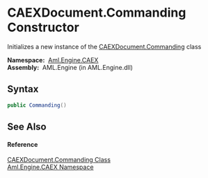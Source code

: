 CAEXDocument.Commanding Constructor
===================================
Initializes a new instance of the [CAEXDocument.Commanding][1] class

  **Namespace:**  [Aml.Engine.CAEX][2]  
  **Assembly:**  AML.Engine (in AML.Engine.dll)

Syntax
------

```csharp
public Commanding()
```


See Also
--------

#### Reference
[CAEXDocument.Commanding Class][1]  
[Aml.Engine.CAEX Namespace][2]  

[1]: README.md
[2]: ../README.md
[3]: https://www.automationml.org
[4]: ../../icons/logoShade.png